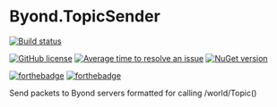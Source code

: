 # Byond.TopicSender

[![Build status](https://ci.appveyor.com/api/projects/status/t2n9u4nb6ea6uqpe/branch/master?svg=true)](https://ci.appveyor.com/project/Byond.TopicSender/branch/master)

[![GitHub license](https://img.shields.io/github/license/Byond.TopicSender.svg)](https://github.com/Byond.TopicSender/blob/master/LICENSE) [![Average time to resolve an issue](http://isitmaintained.com/badge/resolution/Byond.TopicSender.svg)](http://isitmaintained.com/project/Byond.TopicSender "Average time to resolve an issue") [![NuGet version](https://img.shields.io/nuget/v/Byond.TopicSender.svg)](https://www.nuget.org/packages/Byond.TopicSender)

[![forthebadge](http://forthebadge.com/images/badges/made-with-c-sharp.svg)](http://forthebadge.com) [![forthebadge](http://forthebadge.com/images/badges/built-with-love.svg)](http://forthebadge.com) 

Send packets to Byond servers formatted for calling /world/Topic()
